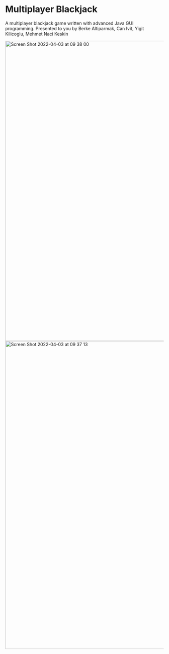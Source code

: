 # Multiplayer Blackjack

A multiplayer blackjack game written with advanced Java GUI programming. Presented to you by Berke Altiparmak, Can Ivit, Yigit Kilicoglu, Mehmet Naci Keskin


<img width="956" alt="Screen Shot 2022-04-03 at 09 38 00" src="https://user-images.githubusercontent.com/96665962/161430927-cb6058ec-34ff-47cf-92aa-6701d8aa0f9a.png">
<img width="981" alt="Screen Shot 2022-04-03 at 09 37 13" src="https://user-images.githubusercontent.com/96665962/161430932-50bbfc2e-4b4d-458f-b47d-65056c2acb74.png">
